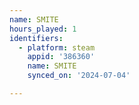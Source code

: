 ```yaml
---
name: SMITE
hours_played: 1
identifiers:
  - platform: steam
    appid: '386360'
    name: SMITE
    synced_on: '2024-07-04'

---
```

